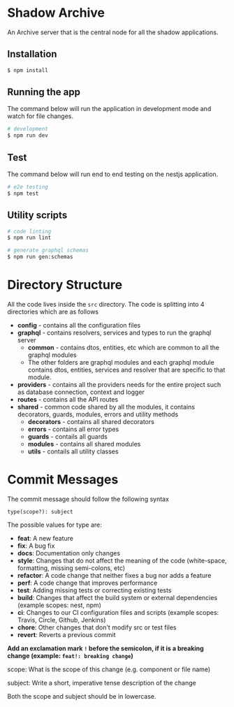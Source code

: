 # Shadow Archive

An Archive server that is the central node for all the shadow applications.

## Installation

```bash
$ npm install
```

## Running the app

The command below will run the application in development mode and watch for file changes.

```bash
# development
$ npm run dev
```

## Test

The command below will run end to end testing on the nestjs application.

```bash
# e2e testing
$ npm test
```

## Utility scripts

```bash
# code linting
$ npm run lint

# generate graphql schemas
$ npm run gen:schemas
```

# Directory Structure

All the code lives inside the `src` directory. The code is splitting into 4 directories which are as follows

- **config** - contains all the configuration files
- **graphql** - contains resolvers, services and types to run the graphql server
  - **common** - contains dtos, entities, etc which are common to all the graphql modules
  - The other folders are graphql modules and each graphql module contains dtos, entities, services and resolver that are specific to that module.
- **providers** - contains all the providers needs for the entire project such as database connection, context and logger
- **routes** - contains all the API routes
- **shared** - common code shared by all the modules, it contains decorators, guards, modules, errors and utility methods
  - **decorators** - contains all shared decorators
  - **errors** - contains all error types
  - **guards** - contails all guards
  - **modules** - contains all shared modules
  - **utils** - contails all utility classes

# Commit Messages

The commit message should follow the following syntax

    type(scope?): subject

The possible values for type are:

- **feat**: A new feature
- **fix**: A bug fix
- **docs**: Documentation only changes
- **style**: Changes that do not affect the meaning of the code (white-space, formatting, missing semi-colons, etc)
- **refactor**: A code change that neither fixes a bug nor adds a feature
- **perf**: A code change that improves performance
- **test**: Adding missing tests or correcting existing tests
- **build**: Changes that affect the build system or external dependencies (example scopes: nest, npm)
- **ci**: Changes to our CI configuration files and scripts (example scopes: Travis, Circle, Github, Jenkins)
- **chore**: Other changes that don't modify src or test files
- **revert**: Reverts a previous commit

**Add an exclamation mark `!` before the semicolon, if it is a breaking change (example: `feat!: breaking change`)**

scope: What is the scope of this change (e.g. component or file name)

subject: Write a short, imperative tense description of the change

Both the scope and subject should be in lowercase.
